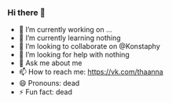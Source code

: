### Hi there 👋
- 🔭 I’m currently working on ...
- 🌱 I’m currently learning nothing
- 👯 I’m looking to collaborate on @Konstaphy
- 🤔 I’m looking for help with nothing
- 💬 Ask me about me
- 📫 How to reach me: https://vk.com/thaanna
- 😄 Pronouns: dead
- ⚡ Fun fact: dead
